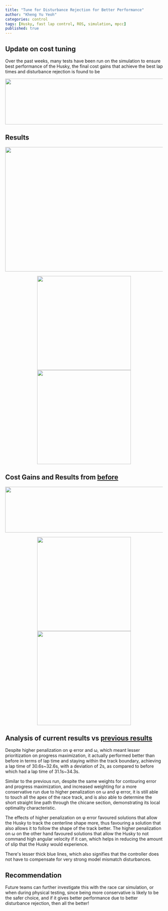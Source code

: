 ```yaml
---
title: "Tune for Disturbance Rejection for Better Performance"
author: "Kheng Yu Yeoh"
categories: control
tags: [Husky, fast lap control, ROS, simulation, mpcc]
published: true
---
```


## Update on cost tuning
Over the past weeks, many tests have been run on the simulation to ensure best performance of the Husky, 
the final cost gains that achieve the best lap times and disturbance rejection is found to be
<p align="center">
  <img width="596" height="146" src="https://user-images.githubusercontent.com/78944454/137821077-cdc08c2c-9676-4aca-8afe-f015b51af9ec.PNG">
</p>

## Results
<p align="center">
  <img width="600" height="397" src="https://user-images.githubusercontent.com/78944454/137711457-6073b01d-b5d1-4f3f-905a-70c860ee6a46.gif">
</p>
<p align="center">
  <img width="300" height="300" src="https://user-images.githubusercontent.com/78944454/137818522-85b7dd92-eb84-40b6-b4f5-c46caab0f031.png">  
  <img width="300" height="300" src="https://user-images.githubusercontent.com/78944454/137819318-2ca7e139-4560-47e0-8a3b-fc0f4ff35b49.png">
</p>

## Cost Gains and Results from [before](/fastlapcontrol/Working-MPCC-HuskySim/)
<p align="center">
  <img width="596" height="146" src="https://user-images.githubusercontent.com/78944454/137822548-d1231221-bb89-41b6-bbd1-12f69a20904f.PNG">
</p>
<p align="center">
  <img width="300" height="300" src="https://user-images.githubusercontent.com/78944454/137822461-8c393c6c-e741-45fb-a63c-f42a4bc9d126.png">  
  <img width="300" height="300" src="https://user-images.githubusercontent.com/78944454/137822481-a9826d5f-6d46-4c8e-b5f7-5baaddd6b77d.png">
</p>

## Analysis of current results vs [previous results](/fastlapcontrol/Working-MPCC-HuskySim/)
Despite higher penalization on φ error and ω, which meant lesser prioritization on progress maximization, it actually performed better than before in terms of lap time and 
staying within the track boundary, achieving a lap time of 30.6s~32.6s, with a deviation of 2s, as compared to before which had a lap time of 31.1s~34.3s.

Similar to the previous run, despite the same weights for contouring error and progress maximization, and increased weighting for a more conservative run due to
higher penalization on ω and φ error, it is still able to touch all the apex of the race track, and is also able to determine the short straight line path through 
the chicane section, demonstrating its local optimality characteristic.

The effects of higher penalization on φ error favoured solutions that allow the Husky to track the centerline shape more, thus favouring a solution that also allows it to
follow the shape of the track better. The higher penalization on ω on the other hand favoured solutions that allow the Husky to not command high angular velocity if it can, 
which helps in reducing the amount of slip that the Husky would experience.

There's lesser thick blue lines, which also signifies that the controller does not have to compensate for very strong model mismatch disturbances.

## Recommendation
Future teams can further investigate this with the race car simulation, or when during physical testing, since being more conservative is likely to be the safer choice, and 
if it gives better performance due to better disturbance rejection, then all the better!
